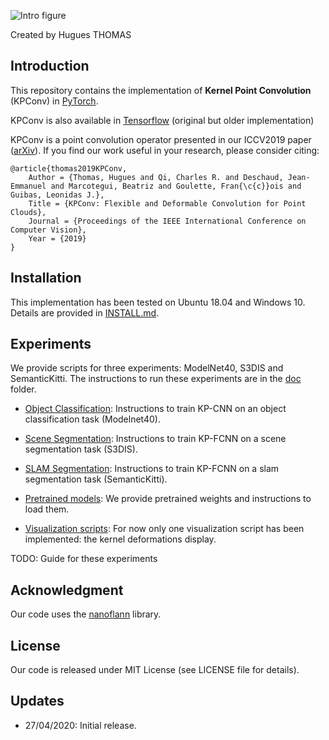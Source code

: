 
![Intro figure](https://github.com/HuguesTHOMAS/KPConv-PyTorch/blob/master/doc/Github_intro.png)

Created by Hugues THOMAS

## Introduction

This repository contains the implementation of **Kernel Point Convolution** (KPConv) in [PyTorch](https://pytorch.org/).

KPConv is also available in [Tensorflow](https://github.com/HuguesTHOMAS/KPConv) (original but older implementation)
 
KPConv is a point convolution operator presented in our ICCV2019 paper ([arXiv](https://arxiv.org/abs/1904.08889)). If you find our work useful in your 
research, please consider citing:

```
@article{thomas2019KPConv,
    Author = {Thomas, Hugues and Qi, Charles R. and Deschaud, Jean-Emmanuel and Marcotegui, Beatriz and Goulette, Fran{\c{c}}ois and Guibas, Leonidas J.},
    Title = {KPConv: Flexible and Deformable Convolution for Point Clouds},
    Journal = {Proceedings of the IEEE International Conference on Computer Vision},
    Year = {2019}
}
```

## Installation

This implementation has been tested on Ubuntu 18.04 and Windows 10. Details are provided in [INSTALL.md](./INSTALL.md).


## Experiments

We provide scripts for three experiments: ModelNet40, S3DIS and SemanticKitti. The instructions to run these 
experiments are in the [doc](./doc) folder.

* [Object Classification](./doc/object_classification_guide.md): Instructions to train KP-CNN on an object classification
 task (Modelnet40).
 
* [Scene Segmentation](./doc/scene_segmentation_guide.md): Instructions to train KP-FCNN on a scene segmentation 
 task (S3DIS).
 
* [SLAM Segmentation](./doc/slam_segmentation_guide.md): Instructions to train KP-FCNN on a slam segmentation 
 task (SemanticKitti).
 
* [Pretrained models](./doc/pretrained_models_guide.md): We provide pretrained weights and instructions to load them.
 
* [Visualization scripts](./doc/visualization_guide.md): For now only one visualization script has been implemented: 
the kernel deformations display.

TODO: Guide for these experiments

## Acknowledgment

Our code uses the <a href="https://github.com/jlblancoc/nanoflann">nanoflann</a> library.

## License
Our code is released under MIT License (see LICENSE file for details).

## Updates
* 27/04/2020: Initial release.
